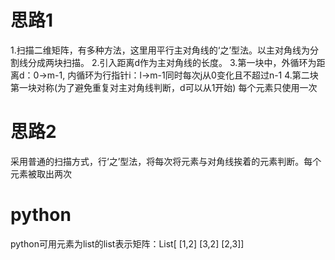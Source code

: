 # 思路1  
1.扫描二维矩阵，有多种方法，这里用平行主对角线的‘之’型法。以主对角线为分割线分成两块扫描。
2.引入距离d作为主对角线的长度。
3.第一块中，外循环为距离d：0->m-1, 内循环为行指针i：l->m-1同时每次j从0变化且不超过n-1
4.第二块第一块对称(为了避免重复对主对角线判断，d可以从1开始)
每个元素只使用一次
# 思路2
采用普通的扫描方式，行‘之’型法，将每次将元素与对角线挨着的元素判断。每个元素被取出两次


# python
python可用元素为list的list表示矩阵：List[ [1,2] [3,2] [2,3]]
